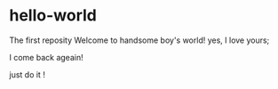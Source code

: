 # hello-world
The first reposity
Welcome to handsome boy's world!
yes, I love yours;

I come back ageain!

just do it !
